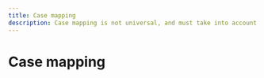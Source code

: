 ```yaml
---
title: Case mapping
description: Case mapping is not universal, and must take into account the particulars of a language, the script it's written with, and the culture.
---
```


# Case mapping
